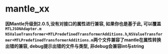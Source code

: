 # mantle_xx

#### 因Mantle升级到2.0.5,没有对接口的属性进行兼容, 如果你也是基于此, 可以覆盖`MTLJSONAdapter.m` `NSValueTransformer+MTLPredefinedTransformerAdditions.h`,`NSValueTransformer+MTLPredefinedTransformerAdditions.m`两个文件兼容了mantle在属性转换出错的兼容, debug提示出错的文件与类型, 非debug会兼容int与string
